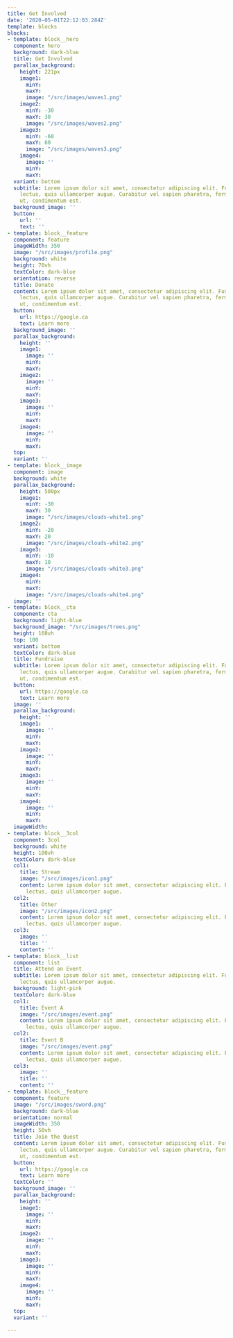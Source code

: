 ```yaml
---
title: Get Involved
date: '2020-05-01T22:12:03.284Z'
template: blocks
blocks:
- template: block__hero
  component: hero
  background: dark-blue
  title: Get Involved
  parallax_background:
    height: 221px
    image1:
      minY: 
      maxY: 
      image: "/src/images/waves1.png"
    image2:
      minY: -30
      maxY: 30
      image: "/src/images/waves2.png"
    image3:
      minY: -60
      maxY: 60
      image: "/src/images/waves3.png"
    image4:
      image: ''
      minY: 
      maxY: 
  variant: bottom
  subtitle: Lorem ipsum dolor sit amet, consectetur adipiscing elit. Fusce at vehicula
    lectus, quis ullamcorper augue. Curabitur vel sapien pharetra, fermentum elit
    ut, condimentum est.
  background_image: ''
  button:
    url: ''
    text: ''
- template: block__feature
  component: feature
  imageWidth: 350
  image: "/src/images/profile.png"
  background: white
  height: 70vh
  textColor: dark-blue
  orientation: reverse
  title: Donate
  content: Lorem ipsum dolor sit amet, consectetur adipiscing elit. Fusce at vehicula
    lectus, quis ullamcorper augue. Curabitur vel sapien pharetra, fermentum elit
    ut, condimentum est.
  button:
    url: https://google.ca
    text: Learn more
  background_image: ''
  parallax_background:
    height: ''
    image1:
      image: ''
      minY: 
      maxY: 
    image2:
      image: ''
      minY: 
      maxY: 
    image3:
      image: ''
      minY: 
      maxY: 
    image4:
      image: ''
      minY: 
      maxY: 
  top: 
  variant: ''
- template: block__image
  component: image
  background: white
  parallax_background:
    height: 500px
    image1:
      minY: -30
      maxY: 30
      image: "/src/images/clouds-white1.png"
    image2:
      minY: -20
      maxY: 20
      image: "/src/images/clouds-white2.png"
    image3:
      minY: -10
      maxY: 10
      image: "/src/images/clouds-white3.png"
    image4:
      minY: 
      maxY: 
      image: "/src/images/clouds-white4.png"
  image: ''
- template: block__cta
  component: cta
  background: light-blue
  background_image: "/src/images/trees.png"
  height: 160vh
  top: 100
  variant: bottom
  textColor: dark-blue
  title: Fundraise
  subtitle: Lorem ipsum dolor sit amet, consectetur adipiscing elit. Fusce at vehicula
    lectus, quis ullamcorper augue. Curabitur vel sapien pharetra, fermentum elit
    ut, condimentum est.
  button:
    url: https://google.ca
    text: Learn more
  image: ''
  parallax_background:
    height: ''
    image1:
      image: ''
      minY: 
      maxY: 
    image2:
      image: ''
      minY: 
      maxY: 
    image3:
      image: ''
      minY: 
      maxY: 
    image4:
      image: ''
      minY: 
      maxY: 
  imageWidth: 
- template: block__3col
  component: 3col
  background: white
  height: 100vh
  textColor: dark-blue
  col1:
    title: Stream
    image: "/src/images/icon1.png"
    content: Lorem ipsum dolor sit amet, consectetur adipiscing elit. Fusce at vehicula
      lectus, quis ullamcorper augue.
  col2:
    title: Other
    image: "/src/images/icon2.png"
    content: Lorem ipsum dolor sit amet, consectetur adipiscing elit. Fusce at vehicula
      lectus, quis ullamcorper augue.
  col3:
    image: ''
    title: ''
    content: ''
- template: block__list
  component: list
  title: Attend an Event
  subtitle: Lorem ipsum dolor sit amet, consectetur adipiscing elit. Fusce at vehicula
    lectus, quis ullamcorper augue.
  background: light-pink
  textColor: dark-blue
  col1:
    title: Event A
    image: "/src/images/event.png"
    content: Lorem ipsum dolor sit amet, consectetur adipiscing elit. Fusce at vehicula
      lectus, quis ullamcorper augue.
  col2:
    title: Event B
    image: "/src/images/event.png"
    content: Lorem ipsum dolor sit amet, consectetur adipiscing elit. Fusce at vehicula
      lectus, quis ullamcorper augue.
  col3:
    image: ''
    title: ''
    content: ''
- template: block__feature
  component: feature
  image: "/src/images/sword.png"
  background: dark-blue
  orientation: normal
  imageWidth: 350
  height: 50vh
  title: Join the Quest
  content: Lorem ipsum dolor sit amet, consectetur adipiscing elit. Fusce at vehicula
    lectus, quis ullamcorper augue. Curabitur vel sapien pharetra, fermentum elit
    ut, condimentum est.
  button:
    url: https://google.ca
    text: Learn more
  textColor: ''
  background_image: ''
  parallax_background:
    height: ''
    image1:
      image: ''
      minY: 
      maxY: 
    image2:
      image: ''
      minY: 
      maxY: 
    image3:
      image: ''
      minY: 
      maxY: 
    image4:
      image: ''
      minY: 
      maxY: 
  top: 
  variant: ''

---
```

